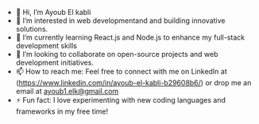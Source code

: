 - 👋 Hi, I’m Ayoub El kabli
- 👀 I’m interested in web developmentand and building innovative solutions.
- 🌱 I’m currently learning React.js and Node.js to enhance my full-stack development skills
- 💞️  I’m looking to collaborate on open-source projects and web development initiatives.
- 📫 How to reach me: Feel free to connect with me on LinkedIn at (https://www.linkedin.com/in/ayoub-el-kabli-b29608b6/) or drop me an email at ayoub1.elk@gmail.com
- ⚡ Fun fact: I love experimenting with new coding languages and frameworks in my free time!

<!---
Ayoubelkabli/Ayoubelkabli is a ✨ special ✨ repository because its `README.md` (this file) appears on your GitHub profile.
You can click the Preview link to take a look at your changes.
--->
